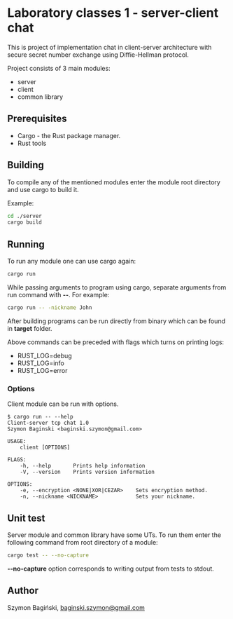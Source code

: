 # Laboratory classes 1 - server-client chat

This is project of implementation chat in client-server architecture with secure secret number exchange using Diffie-Hellman protocol.

Project consists of 3 main modules:

- server
- client
- common library

## Prerequisites

- Cargo - the Rust package manager.
- Rust tools

## Building

To compile any of the mentioned modules enter the module root directory and use cargo to build it.

Example:

``` bash
cd ./server
cargo build
```

## Running

To run any module one can use cargo again:

```bash
cargo run
```

While passing arguments to program using cargo, separate arguments from run command with **--**. For example:

```bash
cargo run -- -nickname John
```

After building programs can be run directly from binary which can be found in **target** folder.

Above commands can be preceded with flags which turns on printing logs:
- RUST_LOG=debug
- RUST_LOG=info
- RUST_LOG=error

### Options

Client module can be run with options.

```
$ cargo run -- --help
Client-server tcp chat 1.0
Szymon Baginski <baginski.szymon@gmail.com>

USAGE:
    client [OPTIONS]

FLAGS:
    -h, --help       Prints help information
    -V, --version    Prints version information

OPTIONS:
    -e, --encryption <NONE|XOR|CEZAR>    Sets encryption method.
    -n, --nickname <NICKNAME>            Sets your nickname.

```



## Unit test

Server module and common library have some UTs. To run them enter the following command from root directory of a module:

``` bash
cargo test -- --no-capture
```

**--no-capture** option corresponds to writing output from tests to stdout.

 ## Author

Szymon Bagiński, baginski.szymon@gmail.com

